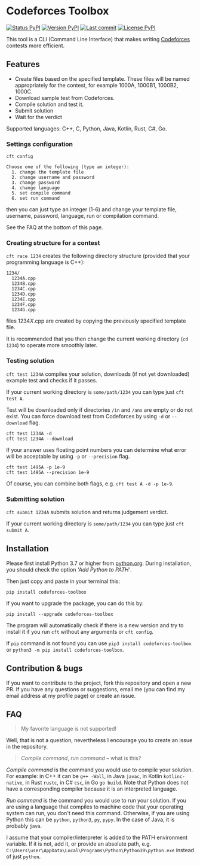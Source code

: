 # Codeforces Toolbox

[![Status PyPI](https://img.shields.io/pypi/status/codeforces-toolbox)](https://pypi.org/project/codeforces-toolbox/)
[![Version PyPI](https://img.shields.io/pypi/v/codeforces-toolbox)](https://pypi.org/project/codeforces-toolbox/)
[![Last commit](https://img.shields.io/github/last-commit/mdbrnowski/codeforces-toolbox)](https://pypi.org/project/codeforces-toolbox/)
[![License PyPI](https://img.shields.io/pypi/l/codeforces-toolbox)](https://pypi.org/project/codeforces-toolbox/)

This tool is a CLI (Command Line Interface) that makes writing [Codeforces](https://codeforces.com/) contests more efficient.

## Features

* Create files based on the specified template. These files will be named appropriately for the contest, for example 1000A, 1000B1, 1000B2, 1000C.
* Download sample test from Codeforces.
* Compile solution and test it.
* Submit solution
* Wait for the verdict

Supported languages: C++, C, Python, Java, Kotlin, Rust, C#, Go.


### Settings configuration

`cft config`

```
Choose one of the following (type an integer):
  1. change the template file
  2. change username and password
  3. change password
  4. change language
  5. set compile command
  6. set run command
```
then you can just type an integer (1-6) and change your template file, username, password, language, run or compilation command.

See the FAQ at the bottom of this page.

### Creating structure for a contest

`cft race 1234` creates the following directory structure (provided that your programming language is C++):

```
1234/
  1234A.cpp
  1234B.cpp
  1234C.cpp
  1234D.cpp
  1234E.cpp
  1234F.cpp
  1234G.cpp
```

files 1234*X*.cpp are created by copying the previously specified template file.

It is recommended that you then change the current working directory (`cd 1234`) to operate more smoothly later.

### Testing solution

`cft test 1234A` compiles your solution, downloads (if not yet downloaded) example test and checks if it passes.

If your current working directory is `some/path/1234` you can type just `cft test A`.

Test will be downloaded only if directories `/in` and `/ans` are empty or do not exist. You can force download test from Codeforces by using `-d` or `--download` flag.
```commandline
cft test 1234A -d
cft test 1234A --download
```

If your answer uses floating point numbers you can determine what error will be acceptable by using `-p` or `--precision` flag.
```commandline
cft test 1495A -p 1e-9
cft test 1495A --precision 1e-9
```

Of course, you can combine both flags, e.g. `cft test A -d -p 1e-9`.

### Submitting solution

`cft submit 1234A` submits solution and returns judgement verdict.

If your current working directory is `some/path/1234` you can type just `cft submit A`. 

## Installation

Please first install Python 3.7 or higher from [python.org](https://www.python.org/downloads/). During installation, you should check the option *'Add Python to PATH'*.

Then just copy and paste in your terminal this:
```commandline
pip install codeforces-toolbox
```

If you want to upgrade the package, you can do this by:
```commandline
pip install --upgrade codeforces-toolbox
```
The program will automatically check if there is a new version and try to install it if you run `cft` without any arguments or `cft config`.

If `pip` command is not found you can use `pip3 install codeforces-toolbox` or `python3 -m pip install codeforces-toolbox`. 

## Contribution & bugs

If you want to contribute to the project, fork this repository and open a new PR. If you have any questions or suggestions, email me (you can find my email address at my profile page) or create an issue.

## FAQ

> My favorite language is not supported!

Well, that is not a question, nevertheless I encourage you to create an issue in the repository.

> _Compile command_, _run command_ – what is this?

_Compile command_ is the command you would use to compile your solution. For example: in C++ it can be `g++ -Wall`, in Java `javac`, in Kotlin `kotlinc-native`, in Rust `rustc`, in C# `csc`, in Go `go build`. Note that Python does not have a corresponding compiler because it is an interpreted language.

_Run command_ is the command you would use to run your solution. If you are using a language that compiles to machine code that your operating system can run, you don't need this command. Otherwise, if you are using Python this can be `python`, `python3`, `py`, `pypy`. In the case of Java, it is probably `java`.

I assume that your compiler/interpreter is added to the PATH environment variable. If it is not, add it, or provide an absolute path, e.g. `C:\Users\user\AppData\Local\Programs\Python\Python39\python.exe` instead of just `python`.